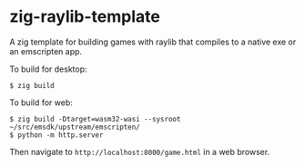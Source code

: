 # zig-raylib-template

A zig template for building games with raylib that compiles to a native exe or an emscripten app.

To build for desktop:

    $ zig build

To build for web:

    $ zig build -Dtarget=wasm32-wasi --sysroot ~/src/emsdk/upstream/emscripten/
    $ python -m http.server

Then navigate to `http://localhost:8000/game.html` in a web browser.
